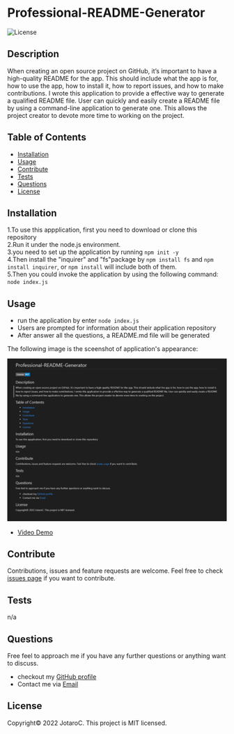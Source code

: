 
# Professional-README-Generator
![License](https://img.shields.io/badge/License-MIT-blue.svg)


## Description

When creating an open source project on GitHub, it’s important to have a high-quality README for the app. This should include what the app is for, how to use the app, how to install it, how to report issues, and how to make contributions. I wrote this application to provide a effective way to generate a qualified README file. User can quickly and easily create a README file by using a command-line application to generate one. This allows the project creator to devote more time to working on the project.


## Table of Contents 

- [Installation](#installation)
- [Usage](#usage)
- [Contribute](#contribute)
- [Tests](#tests)
- [Questions](#questions)
- [License](#license)


## Installation

1.To use this appplication, first you need to download or clone this repository<br/>
2.Run it under the node.js environment. <br/>
3.you need to set up the application by running ``npm init -y``<br/>
4.Then install the "inquirer" and "fs"package by ``npm install fs`` and ``npm install inquirer``, or ``npm install`` will include both of them.<br/>
5.Then you could invoke the application by using the following command: ``node index.js``


## Usage
- run the application by enter ``node index.js``
- Users are prompted for information about their application repository
- After answer all the questions, a README.md file will be generated

The following image is the sceenshot of application's appearance:

![screen shot of the website](./assets/screenshot.png)

- [Video Demo](https://calip.io/byIougLA#P89SsjyF)

## Contribute

Contributions, issues and feature requests are welcome.
Feel free to check [issues page](https://github.com/JotaroC/Professional-README-Generator/issues) if you want to contribute.


## Tests

n/a



## Questions

Free feel to approach me if you have any further questions or anything want to discuss.
- checkout my [GitHub profile](https://github.com/JotaroC)
- Contact me via [Email](mailto:cxz980314@gmail.com)


## License

Copyright© 2022 JotaroC.
This project is MIT licensed.
    
